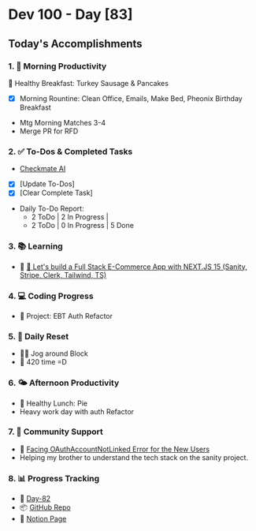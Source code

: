 # Dev 100 - Day [83]

## Today's Accomplishments

### 1. 🌅 Morning Productivity

🍳 Healthy Breakfast: Turkey Sausage & Pancakes
- [x] Morning Rountine: Clean Office, Emails, Make Bed, Pheonix Birthday Breakfast
- Mtg Morning Matches 3-4
- Merge PR for RFD

### 2. ✅ To-Dos & Completed Tasks

- [Checkmate AI](https://checkmate-ai.vercel.app/)
- [x] [Update To-Dos]
- [x] [Clear Complete Task]
- Daily To-Do Report: 
    -  2 ToDo | 2 In Progress |
    -  2 ToDo | 0 In Progress | 5 Done

### 3. 📚 Learning

- 🔗 [🔴 Let's build a Full Stack E-Commerce App with NEXT.JS 15 (Sanity, Stripe, Clerk, Tailwind, TS)](https://www.youtube.com/watch?v=o-fgWea75O4&t=4553s)

### 4. 💻 Coding Progress

- 🦺 Project: EBT Auth Refactor

### 5. 🔄 Daily Reset

- 🏋️‍♂️ Jog around Block
- 🧘 420 time =D

### 6. 🌤️ Afternoon Productivity

- 🍱 Healthy Lunch: Pie
- Heavy work day with auth Refactor

### 7. 🤝 Community Support

- 🔗 [Facing OAuthAccountNotLinked Error for the New Users](https://www.skool.com/universityofcode/facing-oauthaccountnotlinked-error-for-the-new-users)
- Helping my brother to understand the tech stack on the sanity project.

### 8. 📊 Progress Tracking

- 🏫 [Day-82](https://www.skool.com/universityofcode/dev-100-day-82)
- 📦 [GitHub Repo](https://github.com/Digitl-Alchemyst/dev100/blob/main/Day-82/day82.md)
- 📄 [Notion Page](https://liberating-galley-48d.notion.site/Dev100-Coding-Lifestyle-Challenge-a85ec9fba3ce41f3b29d581a1a85d92b?pvs=4)
